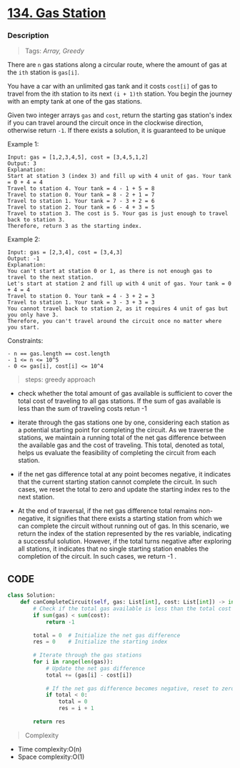 # <a href="https://leetcode.com/problems/gas-station/?envType=study-plan-v2&envId=top-interview-150">134. Gas Station</a>

### Description

> Tags: *Array, Greedy*



There are `n` gas stations along a circular route, where the amount of gas at the `ith` station is `gas[i]`.

You have a car with an unlimited gas tank and it costs `cost[i]` of gas to travel from the ith station to its next `(i + 1)th` station. You begin the journey with an empty tank at one of the gas stations.

Given two integer arrays `gas` and `cost`, return the starting gas station's index if you can travel around the circuit once in the clockwise direction, otherwise return `-1`. If there exists a solution, it is guaranteed to be unique



 
Example 1:
```
Input: gas = [1,2,3,4,5], cost = [3,4,5,1,2]
Output: 3
Explanation:
Start at station 3 (index 3) and fill up with 4 unit of gas. Your tank = 0 + 4 = 4
Travel to station 4. Your tank = 4 - 1 + 5 = 8
Travel to station 0. Your tank = 8 - 2 + 1 = 7
Travel to station 1. Your tank = 7 - 3 + 2 = 6
Travel to station 2. Your tank = 6 - 4 + 3 = 5
Travel to station 3. The cost is 5. Your gas is just enough to travel back to station 3.
Therefore, return 3 as the starting index.
```
Example 2:
```
Input: gas = [2,3,4], cost = [3,4,3]
Output: -1
Explanation:
You can't start at station 0 or 1, as there is not enough gas to travel to the next station.
Let's start at station 2 and fill up with 4 unit of gas. Your tank = 0 + 4 = 4
Travel to station 0. Your tank = 4 - 3 + 2 = 3
Travel to station 1. Your tank = 3 - 3 + 3 = 3
You cannot travel back to station 2, as it requires 4 unit of gas but you only have 3.
Therefore, you can't travel around the circuit once no matter where you start.
```
Constraints:
```
- n == gas.length == cost.length
- 1 <= n <= 10^5
- 0 <= gas[i], cost[i] <= 10^4
```
> steps: greedy approach

- check whether the total amount of gas available is sufficient to cover the total cost of traveling to all gas stations. If the sum of gas available is less than the sum of traveling costs retun -1

- iterate through the gas stations one by one, considering each station as a potential starting point for completing the circuit. As we traverse the stations, we maintain a running total of the net gas difference between the available gas and the cost of traveling. This total, denoted as total, helps us evaluate the feasibility of completing the circuit from each station.

- if the net gas difference total at any point becomes negative, it indicates that the current starting station cannot complete the circuit. In such cases, we reset the total to zero and update the starting index res to the next station.

-  At the end of traversal, if the net gas difference total remains non-negative, it signifies that there exists a starting station from which we can complete the circuit without running out of gas. In this scenario, we return the index of the station represented by the res variable, indicating a successful solution. However, if the total turns negative after exploring all stations, it indicates that no single starting station enables the completion of the circuit. In such cases, we return -1 .



## CODE
```python
class Solution:
    def canCompleteCircuit(self, gas: List[int], cost: List[int]) -> int: 
        # Check if the total gas available is less than the total cost of traveling
        if sum(gas) < sum(cost):
            return -1
        
        total = 0  # Initialize the net gas difference
        res = 0    # Initialize the starting index
        
        # Iterate through the gas stations
        for i in range(len(gas)):
            # Update the net gas difference
            total += (gas[i] - cost[i])
            
            # If the net gas difference becomes negative, reset to zero and update the starting index
            if total < 0:
                total = 0
                res = i + 1
        
        return res
```

> Complexity
- Time complexity:O(n)
- Space complexity:O(1)



